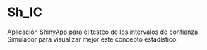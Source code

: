 # Sh_IC
Aplicación ShinyApp para el testeo de los intervalos de confianza. Simulador para visualizar mejor este concepto estadístico.
